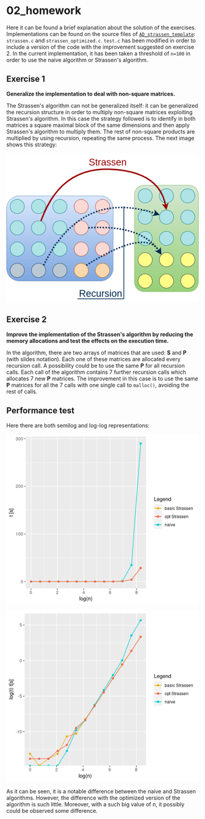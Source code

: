 # 02_homework

Here it can be found a brief explanation about the solution of the exercises. Implementations can be found on the source files of [`AD_strassen_template`](/AD_strassen_template): `strassen.c` and `strassen_optimized.c`. `test.c` has been modified in order to include a version of the code with the improvement suggested on exercise 2. In the current implementation, it has been taken a threshold of `n=100` in order to use the naive algorithm or Strassen's algorithm.

## Exercise 1

**Generalize the implementation to deal with non-square matrices.**

The Strassen's algorithm can not be generalized itself: it can be generalized the recursion structure in order to multiply non-square matrices exploiting Strassen's algorithm. In this case the strategy followed is to identify in both matrices a square maximal block of the same dimensions and then apply Strassen's algorithm to multiply them. The rest of non-square products are multiplied by using recursion, repeating the same process. The next image shows this strategy:

![Strassen_generalized](./Strassen_generalized.png)

## Exercise 2

**Improve the implementation of the Strassen's algorithm by reducing the memory allocations and test the effects on the execution time.**

In the algorithm, there are two arrays of matrices that are used: **S** and **P** (with slides notation). Each one of these matrices are allocated every recursion call. A possibility could be to use the same **P** for all recursion calls. Each call of the algorithm contains 7 further recursion calls which allocates 7 new **P** matrices. The improvement in this case is to use the same **P** matrices for all the 7 calls with one single call to `malloc()`, avoiding the rest of calls.

## Performance test

Here there are both semilog and log-log representations:



![semilog](./semilog.png)

![loglog](./loglog.png)

As it can be seen, it is a notable difference between the naive and Strassen algorithms. However, the difference with the optimized version of the algorithm is such little. Moreover, with a such big value of n, it possibly could be observed some difference. 